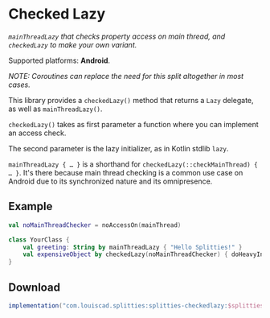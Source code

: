 # Checked Lazy

*`mainThreadLazy` that checks property access on
 main thread, and `checkedLazy` to make your own variant.*

Supported platforms: **Android**.

_NOTE: Coroutines can replace the need for this split altogether in most cases._

This library provides a `checkedLazy()` method that returns a `Lazy` delegate,
as well as `mainThreadLazy()`.

`checkedLazy()` takes as first parameter a function where you can implement an access check.

The second parameter is the lazy initializer, as in Kotlin stdlib `lazy`.

`mainThreadLazy { … }` is a shorthand for `checkedLazy(::checkMainThread) { … }`.
It's there because main thread checking is a common use case on Android due to
its synchronized nature and its omnipresence.

## Example

```kotlin
val noMainThreadChecker = noAccessOn(mainThread)

class YourClass {
    val greeting: String by mainThreadLazy { "Hello Splitties!" }
    val expensiveObject by checkedLazy(noMainThreadChecker) { doHeavyInstantiation() }
}
```

## Download

```groovy
implementation("com.louiscad.splitties:splitties-checkedlazy:$splitties_version")
```

